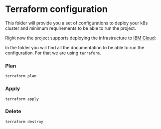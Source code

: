 # Terraform configuration

This folder will provide you a set of configurations to deploy your k8s cluster and minimum requirements to be able to run the project.

Right now the project supports deploying the infrastructure to [IBM Cloud](./ibm):

In the folder you will find all the documentation to be able to run the configuration. For that we are using `terraform`.

### Plan

```
terraform plan
```

### Apply

```
terraform apply
```

### Delete

```
terraform destroy
```

